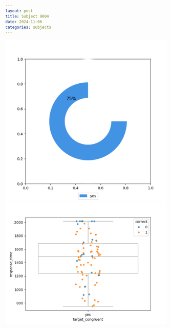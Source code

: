 ```yaml
---
layout: post
title: Subject 9004
date: 2024-11-06
categories: subjects
---
```


![](data/9004/run-7/9004_accuracy_target_congruence.png)
![](data/9004/run-7/9004_rt_congruence.png)
